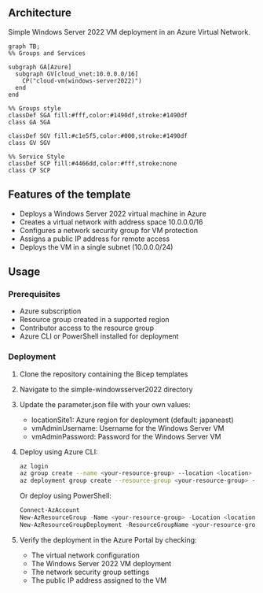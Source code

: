 ## Architecture
Simple Windows Server 2022 VM deployment in an Azure Virtual Network.

```mermaid
graph TB;
%% Groups and Services

subgraph GA[Azure]
  subgraph GV[cloud_vnet:10.0.0.0/16]
    CP("cloud-vm(windows-server2022)")
  end
end

%% Groups style
classDef SGA fill:#fff,color:#1490df,stroke:#1490df
class GA SGA

classDef SGV fill:#c1e5f5,color:#000,stroke:#1490df
class GV SGV
 
%% Service Style
classDef SCP fill:#4466dd,color:#fff,stroke:none
class CP SCP

```

## Features of the template

- Deploys a Windows Server 2022 virtual machine in Azure
- Creates a virtual network with address space 10.0.0.0/16
- Configures a network security group for VM protection
- Assigns a public IP address for remote access
- Deploys the VM in a single subnet (10.0.0.0/24)

## Usage

### Prerequisites
- Azure subscription
- Resource group created in a supported region
- Contributor access to the resource group
- Azure CLI or PowerShell installed for deployment

### Deployment

1. Clone the repository containing the Bicep templates
2. Navigate to the simple-windowsserver2022 directory
3. Update the parameter.json file with your own values:
   - locationSite1: Azure region for deployment (default: japaneast)
   - vmAdminUsername: Username for the Windows Server VM
   - vmAdminPassword: Password for the Windows Server VM

4. Deploy using Azure CLI:
   ```bash
   az login
   az group create --name <your-resource-group> --location <location>
   az deployment group create --resource-group <your-resource-group> --template-file main.bicep --parameters parameter.json
   ```

   Or deploy using PowerShell:
   ```powershell
   Connect-AzAccount
   New-AzResourceGroup -Name <your-resource-group> -Location <location>
   New-AzResourceGroupDeployment -ResourceGroupName <your-resource-group> -TemplateFile main.bicep -TemplateParameterFile parameter.json
   ```

5. Verify the deployment in the Azure Portal by checking:
   - The virtual network configuration
   - The Windows Server 2022 VM deployment
   - The network security group settings
   - The public IP address assigned to the VM
